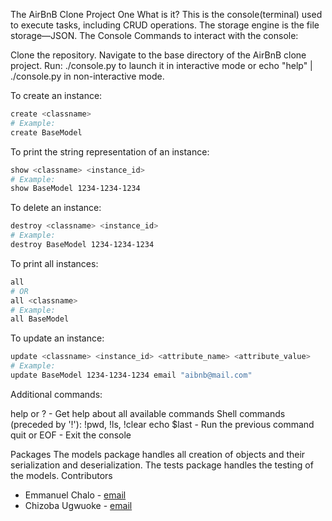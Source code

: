 The AirBnB Clone Project One
What is it?
This is the console(terminal) used to execute tasks, including CRUD operations. The storage engine is the file storage—JSON.
The Console
Commands to interact with the console:

Clone the repository.
Navigate to the base directory of the AirBnB clone project.
Run: ./console.py to launch it in interactive mode or echo "help" | ./console.py in non-interactive mode.

To create an instance:
```bash
create <classname>
# Example:
create BaseModel
```
To print the string representation of an instance:
```bash
show <classname> <instance_id>
# Example:
show BaseModel 1234-1234-1234
```
To delete an instance:
```bash
destroy <classname> <instance_id>
# Example:
destroy BaseModel 1234-1234-1234
```
To print all instances:
```bash
all
# OR
all <classname>
# Example:
all BaseModel
```
To update an instance:
```bash
update <classname> <instance_id> <attribute_name> <attribute_value>
# Example:
update BaseModel 1234-1234-1234 email "aibnb@mail.com"
```
Additional commands:

help or ? - Get help about all available commands
Shell commands (preceded by '!'): !pwd, !ls, !clear
echo $last - Run the previous command
quit or EOF - Exit the console

Packages
The models package handles all creation of objects and their serialization and deserialization.
The tests package handles the testing of the models.
Contributors

- Emmanuel Chalo - [email](mailto:emusyoka759@gmail.com)
- Chizoba Ugwuoke - [email](mailto:upc4you@gmail.com)

